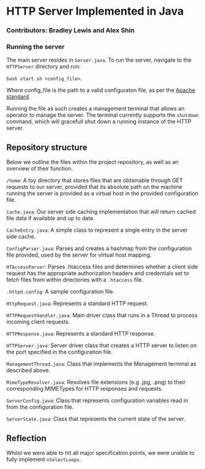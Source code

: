 # HTTP Server Implemented in Java
### Contributors: Bradley Lewis and Alex Shin

### Running the server
The main server resides in `Server.java`. To run the server, navigate to the `HTTPServer` directory and run:

`bash start.sh <config_file>`.

Where config_file is the path to a valid configuraton file, as per the [Apache standard](http://httpd.apache.org/docs/2.4/vhosts/examples.html).

Running the file as such creates a management terminal that allows an operator to manage the server. The terminal currently supports the `shutdown` command, which will gracefull shut down a running instance of the HTTP server.

## Repository structure

Below we outline the files within the project repository, as well as an overview of their function.

`/home`: A toy directory that stores files that are obtainable through GET requests to our server, provided that its absolute path on the machine running the server is provided as a virtual host in the provided configuration file.

`Cache.java`: Our server side caching implementation that will return cached file data if available and up to date.

`CacheEntry.java`: A simple class to represent a single entry in the server side cache.

`ConfigParser.java`: Parses and creates a hashmap from the configuration file provided, used by the server for virtual host mapping.

`HTAccessParser`: Parses .htaccess files and determines whether a client side request has the appropriate authorization headers and credentials set to fetch files from within directories with a `.htaccess` file.

`.httpd.config`: A sample configuration file.

`HttpRequest.java`: Represents a standard HTTP request.

`HTTPRequestHandler.java`: Main driver class that runs in a Thread to process incoming client requests.

`HTTPResponse.java`: Represents a standard HTTP response.

`HTTPServer.java`: Server driver class that creates a HTTP server to listen on the port specified in the configuration file.

`ManagementThread.java`: Class that implements the Management terminal as described above.

`MimeTypeResolver.java`: Resolves file extensions (e.g .jpg, .png) to their corresponding MIMETypes for HTTP responses and requests.

`ServerConfig.java`: Class that represents configuration variables read in from the configuration file.

`ServerState.java`: Class that represents the current state of the server.

## Reflection 

Whilst we were able to hit all major specification points, we were unable to fully implement `nSelectLoops`. 



